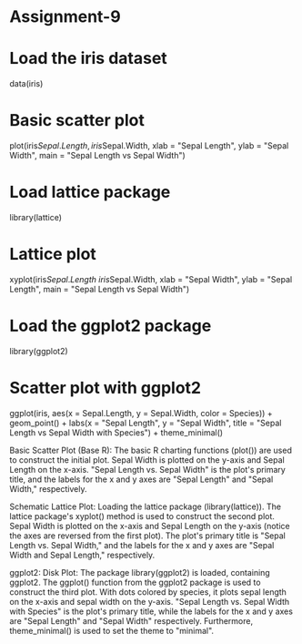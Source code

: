 # Assignment-9
# Load the iris dataset
data(iris)

# Basic scatter plot
plot(iris$Sepal.Length, iris$Sepal.Width, 
     xlab = "Sepal Length", ylab = "Sepal Width", 
     main = "Sepal Length vs Sepal Width")

# Load lattice package
library(lattice)

# Lattice plot
xyplot(iris$Sepal.Length ~ iris$Sepal.Width,
       xlab = "Sepal Width", ylab = "Sepal Length",
       main = "Sepal Length vs Sepal Width")


# Load the ggplot2 package
library(ggplot2)

# Scatter plot with ggplot2
ggplot(iris, aes(x = Sepal.Length, y = Sepal.Width, color = Species)) +
  geom_point() +
  labs(x = "Sepal Length", y = "Sepal Width", title = "Sepal Length vs Sepal Width with Species") +
  theme_minimal()


Basic Scatter Plot (Base R): The basic R charting functions (plot()) are used to construct the initial plot.
Sepal Width is plotted on the y-axis and Sepal Length on the x-axis.
"Sepal Length vs. Sepal Width" is the plot's primary title, and the labels for the x and y axes are "Sepal Length" and "Sepal Width," respectively.

Schematic Lattice Plot:
Loading the lattice package (library(lattice)).
The lattice package's xyplot() method is used to construct the second plot.
Sepal Width is plotted on the x-axis and Sepal Length on the y-axis (notice the axes are reversed from the first plot).
The plot's primary title is "Sepal Length vs. Sepal Width," and the labels for the x and y axes are "Sepal Width and Sepal Length," respectively. 

ggplot2: Disk Plot:
The package library(ggplot2) is loaded, containing ggplot2. 
The ggplot() function from the ggplot2 package is used to construct the third plot. 
With dots colored by species, it plots sepal length on the x-axis and sepal width on the y-axis. 
"Sepal Length vs. Sepal Width with Species" is the plot's primary title, while the labels for the x and y axes are "Sepal Length" and "Sepal Width" respectively. 
Furthermore, theme_minimal() is used to set the theme to "minimal".






